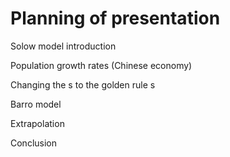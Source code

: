 # Planning of presentation
Solow model introduction

Population growth rates (Chinese economy)

Changing the s to the golden rule s

Barro model

Extrapolation

Conclusion